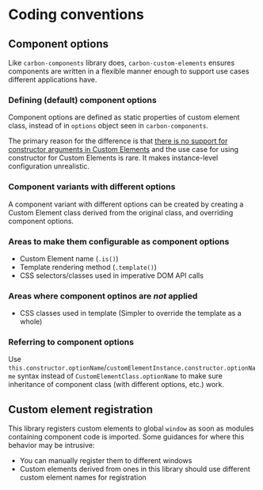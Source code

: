 # Coding conventions

## Component options

Like `carbon-components` library does, `carbon-custom-elements` ensures components are written in a flexible manner enough to support use cases different applications have.

### Defining (default) component options

Component options are defined as static properties of custom element class, instead of in `options` object seen in `carbon-components`.

The primary reason for the difference is that [there is no support for constructor arguments in Custom Elements](https://github.com/w3c/webcomponents/issues/605) and the use case for using constructor for Custom Elements is rare. It makes instance-level configuration unrealistic.

### Component variants with different options

A component variant with different options can be created by creating a Custom Element class derived from the original class, and overriding component options.

### Areas to make them configurable as component options

- Custom Element name (`.is()`)
- Template rendering method (`.template()`)
- CSS selectors/classes used in imperative DOM API calls

### Areas where component optinos are _not_ applied

- CSS classes used in template (Simpler to override the template as a whole)

### Referring to component options

Use `this.constructor.optionName`/`customElementInstance.constructor.optionName` syntax instead of `CustomElementClass.optionName` to make sure inheritance of component class (with different options, etc.) work.

## Custom element registration

This library registers custom elements to global `window` as soon as modules containing component code is imported. Some guidances for where this behavior may be intrusive:

- You can manually register them to different windows
- Custom elements derived from ones in this library should use different custom element names for registration

